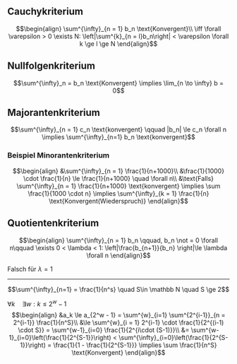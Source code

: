 ## Cauchykriterium
$$\begin{align}
\sum^{\infty}_{n = 1} b_n \text{Konvergent}\\
\iff \forall \varepsilon > 0 \exists N: \left|\sum^{k}_{n = l}b_n\right| < \varepsilon \forall k \ge l \ge N
\end{align}$$

## Nullfolgenkriterium

$$\sum^{\infty}_n = b_n \text{Konvergent} \implies \lim_{n \to \infty} b = 0$$

## Majorantenkriterium

$$\sum^{\infty}_{n = 1} c_n \text{konvergent} \qquad |b_n| \le c_n \forall n \implies \sum^{\infty}_{n=1} b_n \text{konvergent}$$


### Beispiel Minorantenkriterium

$$\begin{align}
&\sum^{\infty}_{n = 1} \frac{1}{n+1000}\\
&\frac{1}{1000} \cdot \frac{1}{n} \le \frac{1}{n+1000} \quad \forall n\\
&\text{Falls} \sum^{\infty}_{n = 1} \frac{1}{n+1000} \text{konvergent} \implies \sum \frac{1}{1000 \cdot n} \implies \sum^{\infty}_{k = 1} \frac{1}{n} \text{Konvergent(Wiederspruch)}
\end{align}$$

## Quotientenkriterium

$$\begin{align}
\sum^{\infty}_{n = 1} b_n \qquad, b_n \not = 0 \forall n\qquad \exists 0 < \lambda < 1:
\left|\frac{b_{n+1}}{b_n} \right|\le \lambda \forall n
\end{align}$$

Falsch für $\lambda = 1$


---

$$\sum^{\infty}_{n=1} = \frac{1}{n^s} \quad S\in \mathbb N \quad S \ge 2$$

$\forall k \quad \exists w: k\le 2^w - 1$
$$\begin{align}
&a_k \le a_{2^w - 1} = \sum^{w}_{i=1} \sum^{2^{i-1}}_{n = 2^{i-1}} \frac{1}{n^S}\\
&\le \sum^{w}_{i = 1} 2^{i-1} \cdot \frac{1}{2^{(i-1) \cdot S}} = \sum^{w-1}_{i=0} \frac{1}{2^{i\cdot (S-1)}}\\
&= \sum^{w-1}_{i=0}\left(\frac{1}{2^{S-1}}\right) < \sum^{\infty}_{i=0}\left(\frac{1}{2^{S-1}}\right) = \frac{1}{1 - \frac{1}{2^{S-1}}} \implies \sum \frac{1}{n^S} \text{Konvergent}
\end{align}$$
